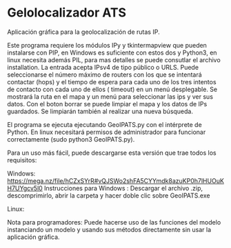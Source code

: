 # Gelolocalizador ATS

Aplicación gráfica para la geolocalización de rutas IP. 

Este programa requiere los módulos IPy y tkintermapview que pueden instalarse con PIP, en Windows es suficiente con estos dos y Python3, en linux necesita además PIL, para mas detalles se puede consutlar el archivo installation.
La entrada acepta IPsv4 de tipo público o URLS. Puede seleccionarse el número máximo de routers con los que se intentará contactar (hops) y el tiempo de espera para cada uno de los tres intentos de contacto con cada uno de ellos ( timeout) en un menú desplegable.
Se mostrará la ruta en el mapa y un menú para seleccionar las ips y ver sus datos.
Con el boton borrar se puede limpiar el mapa y los datos de IPs guardados. Se limpiarán también al realizar una nueva búsqueda.

El programa se ejecuta ejecutando GeoIPATS.py con el intérprete de Python. En linux necesitará permisos de administrador para funcionar correctamente (sudo python3 GeoIPATS.py).

Para un uso más fácil, puede descargarse esta versión que trae todos los requisitos:

Windows: https://mega.nz/file/hCZxSYrR#vQJSWo2shFA5CYYmdk8azuKP0h7lHUOuKH7UYgcv5l0
Instrucciones para Windows : Descargar el archivo .zip, descomprimirlo, abrir la carpeta y hacer doble clic sobre GeoIPATS.exe

Linux:


Nota para programadores: Puede hacerse uso de las funciones del modelo instanciando un modelo y usando sus métodos directamente sin usar la aplicación gráfica. 

